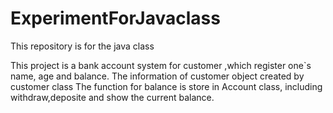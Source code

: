 # ExperimentForJavaclass
This repository is for the java class


This project is a bank account system for customer ,which register one`s name, age and balance.
The information of customer object created by customer class
The function for balance is store in Account class, including withdraw,deposite and show the current balance.